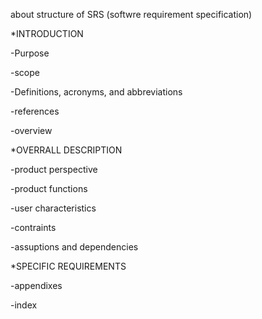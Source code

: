 about structure of SRS (softwre requirement specification)



*INTRODUCTION

-Purpose

-scope

-Definitions, acronyms, and abbreviations 

-references 

-overview



*OVERRALL DESCRIPTION 

-product perspective 

-product functions 

-user characteristics 

-contraints 

-assuptions and dependencies 



*SPECIFIC REQUIREMENTS 

-appendixes

-index 
